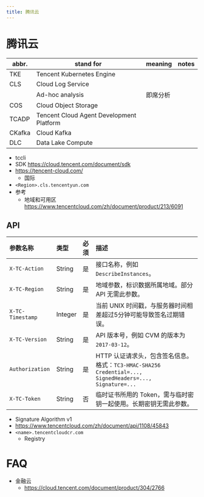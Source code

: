```yaml
---
title: 腾讯云
---
```


# 腾讯云

| abbr.  | stand for                                | meaning  | notes |
| ------ | ---------------------------------------- | -------- | ----- |
| TKE    | Tencent Kubernetes Engine                |
| CLS    | Cloud Log Service                        |
|        | Ad-hoc analysis                          | 即席分析 |
| COS    | Cloud Object Storage                     |
| TCADP  | Tencent Cloud Agent Development Platform |
| CKafka | Cloud Kafka                              |
| DLC    | Data Lake Compute                        |

- tccli
- SDK https://cloud.tencent.com/document/sdk
- https://tencent-cloud.com/
  - 国际
- `<Region>.cls.tencentyun.com`
- 参考
  - 地域和可用区 https://www.tencentcloud.com/zh/document/product/213/6091

## API

| 参数名称         | 类型    | 必须 | 描述                                                                                                    |
| :--------------- | :------ | :--- | :------------------------------------------------------------------------------------------------------ |
| `X-TC-Action`    | String  | 是   | 接口名称，例如 `DescribeInstances`。                                                                    |
| `X-TC-Region`    | String  | 是   | 地域参数，标识数据所属地域。部分 API 无需此参数。                                                       |
| `X-TC-Timestamp` | Integer | 是   | 当前 UNIX 时间戳，与服务器时间相差超过5分钟可能导致签名过期错误。                                       |
| `X-TC-Version`   | String  | 是   | API 版本号，例如 CVM 的版本为 `2017-03-12`。                                                            |
| `Authorization`  | String  | 是   | HTTP 认证请求头，包含签名信息。格式：`TC3-HMAC-SHA256 Credential=..., SignedHeaders=..., Signature=...` |
| `X-TC-Token`     | String  | 否   | 临时证书所用的 Token，需与临时密钥一起使用。长期密钥无需此参数。                                        |

- Signature Algorithm v1
- https://www.tencentcloud.com/zh/document/api/1108/45843
- `<name>.tencentcloudcr.com`
  - Registry

# FAQ

- 金融云
  - https://cloud.tencent.com/document/product/304/2766
